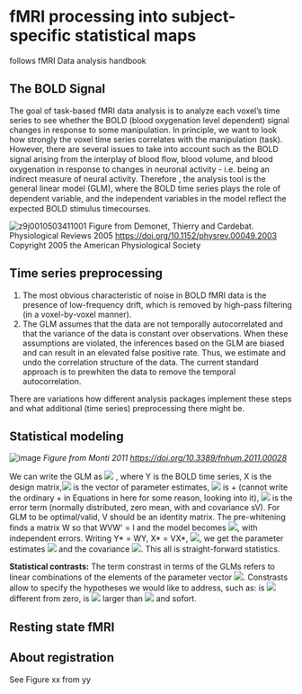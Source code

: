 # fMRI processing into subject-specific statistical maps
follows fMRI Data analysis handbook
## The BOLD Signal

The goal of task-based fMRI data analysis is to analyze each voxel’s time series to see whether the BOLD (blood oxygenation level dependent) signal changes in response to some manipulation. In principle, we want to look how strongly the voxel time series correlates with the manipulation (task).  However, there are several issues to take into account such as  the BOLD signal arising from the interplay of blood ﬂow, blood volume, and blood oxygenation in response to changes in neuronal activity - i.e. being an indirect measure of neural activity. Therefore , the analysis tool is the general linear model (GLM), where the BOLD time series plays the role of dependent variable, and the independent variables in the model reﬂect the expected BOLD stimulus timecourses.


![z9j0010503411001](https://user-images.githubusercontent.com/6709791/169793057-1eceed36-68d8-4a7c-86df-45deb28ea4f5.jpeg) Figure from Demonet, Thierry and Cardebat. Physiological Reviews 2005 https://doi.org/10.1152/physrev.00049.2003 Copyright 2005 the American Physiological Society 

## Time series preprocessing 
1) The most obvious characteristic of noise in BOLD fMRI data is the presence of low-frequency drift, which is removed by high-pass filtering (in a voxel-by-voxel manner).
2) The GLM  assumes that the data are not temporally autocorrelated and that the variance of the data is constant over observations. When these assumptions are violated, the inferences based on the GLM are biased and can result in an elevated false positive rate. Thus, we estimate and undo the correlation structure of the data. The current standard approach is to prewhiten the data to remove the temporal autocorrelation.  

There are variations how different analysis packages implement these steps and what additional (time series) preprocessing there might be. 

## Statistical modeling

![image](https://user-images.githubusercontent.com/6709791/168901430-f996562c-e85a-4d9c-918f-e388e2b734ad.png)
*Figure from Monti 2011 https://doi.org/10.3389/fnhum.2011.00028*

We can write the GLM as
<img src="https://render.githubusercontent.com/render/math?math=Y = X\beta \oplus \epsilon"> , where Y is the BOLD time series, X is the design matrix,<img src="https://render.githubusercontent.com/render/math?math=\beta"> is the vector of parameter estimates, <img src="https://render.githubusercontent.com/render/math?math=\oplus"> is + (cannot write the ordinary + in Equations in here for some reason, looking into it), <img src="https://render.githubusercontent.com/render/math?math=\epsilon"> is the error term (normally distributed, zero mean, with and covariance sV). For GLM to be optimal/valid, V should be an identity matrix. The pre-whitening finds a matrix W so that WVW' = I and the model becomes  <img src="https://render.githubusercontent.com/render/math?math=WY = WX\beta \oplus W\epsilon">, with independent errors.  Writing Y* = WY, X* = VX*,  <img src="https://render.githubusercontent.com/render/math?math=\epsilon* = V\epsilon">, we get the parameter estimates <img src="https://render.githubusercontent.com/render/math?math=\hat{\beta} = (X*'X*)^{-1} X^*'Y*">  and the covariance <img src="https://render.githubusercontent.com/render/math?math=\hat{Cov}(\hat{\beta}) = (X*'X*)^{-1} s">.  This all is straight-forward statistics.  

**Statistical contrasts:** The term constrast in terms of the GLMs refers to linear combinations of the elements of the parameter vector <img src="https://render.githubusercontent.com/render/math?math=\beta">. Constrasts allow to specify the hypotheses we would like to address, such as: is <img src="https://render.githubusercontent.com/render/math?math=\beta_1"> different from zero, is <img src="https://render.githubusercontent.com/render/math?math=\beta_1"> larger than <img src="https://render.githubusercontent.com/render/math?math=\beta_2"> and sofort.       



## Resting state fMRI

## About registration

See Figure xx from yy
